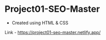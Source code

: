 # Project01-SEO-Master
- Created using HTML &amp; CSS

Link - https://project01-seo-master.netlify.app/
